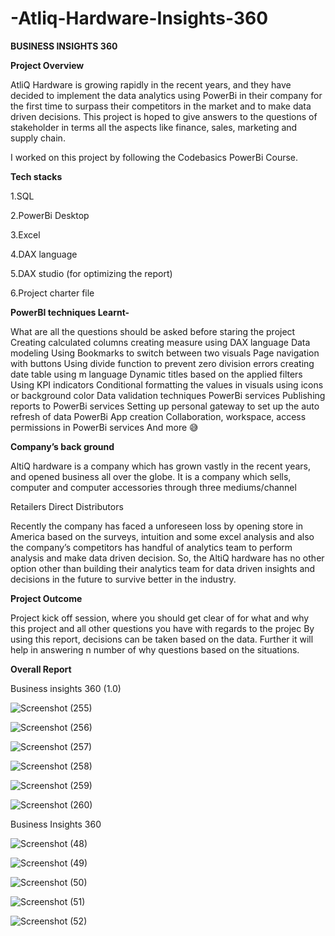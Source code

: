 # -Atliq-Hardware-Insights-360
**BUSINESS INSIGHTS 360**

**Project Overview**

AtliQ Hardware is growing rapidly in the recent years, and they have decided to implement the data analytics using PowerBi in their company for the first time to surpass their competitors in the market and to make data driven decisions. This project is hoped to give answers to the questions of stakeholder in terms all the aspects like finance, sales, marketing and supply chain.

I worked on this project by following the Codebasics PowerBi Course.

**Tech stacks**

1.SQL

2.PowerBi Desktop

3.Excel

4.DAX language

5.DAX studio (for optimizing the report)

6.Project charter file


  **PowerBI techniques Learnt-**

What are all the questions should be asked before staring the project
Creating calculated columns
creating measure using DAX language
Data modeling
Using Bookmarks to switch between two visuals
Page navigation with buttons
Using divide function to prevent zero division errors
creating date table using m language
Dynamic titles based on the applied filters
Using KPI indicators
Conditional formatting the values in visuals using icons or background color
Data validation techniques
PowerBi services
Publishing reports to PowerBi services
Setting up personal gateway to set up the auto refresh of data
PowerBi App creation
Collaboration, workspace, access permissions in PowerBi services
And more 😅


**Company’s back ground**

AltiQ hardware is a company which has grown vastly in the recent years, and opened business all over the globe. It is a company which sells, computer and computer accessories through three mediums/channel

Retailers
Direct
Distributors

Recently the company has faced a unforeseen loss by opening store in America based on the surveys, intuition and some excel analysis and also the company’s competitors has handful of analytics team to perform analysis and make data driven decision. So, the AltiQ hardware has no other option other than building their analytics team for data driven insights and decisions in the future to survive better in the industry.

**Project Outcome**

Project kick off session, where you should get clear of for what and why this project and all other questions you have with regards to the projec
By using this report, decisions can be taken based on the data. Further it will help in answering n number of why questions based on the situations.


                                                               
**Overall Report**


Business insights 360 (1.0)

![Screenshot (255)](https://github.com/ridhi0228/Atliq-Hardware-Insights-360/assets/132190698/e0ecfe7f-a2cc-423e-9fe4-11ccfa0c7066)

![Screenshot (256)](https://github.com/ridhi0228/Atliq-Hardware-Insights-360/assets/132190698/82e4a19a-1d9f-4773-8481-b47f4e5b6c37)

![Screenshot (257)](https://github.com/ridhi0228/Atliq-Hardware-Insights-360/assets/132190698/169cff2c-44ee-412c-ba0e-4cdc686b5a4d)

![Screenshot (258)](https://github.com/ridhi0228/Atliq-Hardware-Insights-360/assets/132190698/16f920b9-5bb1-4627-8a2e-07741603ad6a)


![Screenshot (259)](https://github.com/ridhi0228/Atliq-Hardware-Insights-360/assets/132190698/12d00d0f-40c9-482c-98cc-2a1c6f308f37)

![Screenshot (260)](https://github.com/ridhi0228/Atliq-Hardware-Insights-360/assets/132190698/ca002f3a-a7b7-48d6-92bf-295ed6f79eba)





Business Insights 360

![Screenshot (48)](https://github.com/ridhi0228/Atliq-Hardware-Insights-360/assets/132190698/f32c99cd-ac5b-4668-a769-0fb3cbb60e4f)


![Screenshot (49)](https://github.com/ridhi0228/Atliq-Hardware-Insights-360/assets/132190698/146a21d1-b65c-4b5d-a963-4ec9c4305429)


![Screenshot (50)](https://github.com/ridhi0228/Atliq-Hardware-Insights-360/assets/132190698/77355154-3c3f-4135-8eff-1203d7288f8e)
                                                 
![Screenshot (51)](https://github.com/ridhi0228/Atliq-Hardware-Insights-360/assets/132190698/28e250e0-40e2-408d-a3bb-cf8094e98289)

![Screenshot (52)](https://github.com/ridhi0228/Atliq-Hardware-Insights-360/assets/132190698/16693501-7685-4bf1-b07c-2eda3e447e46)
